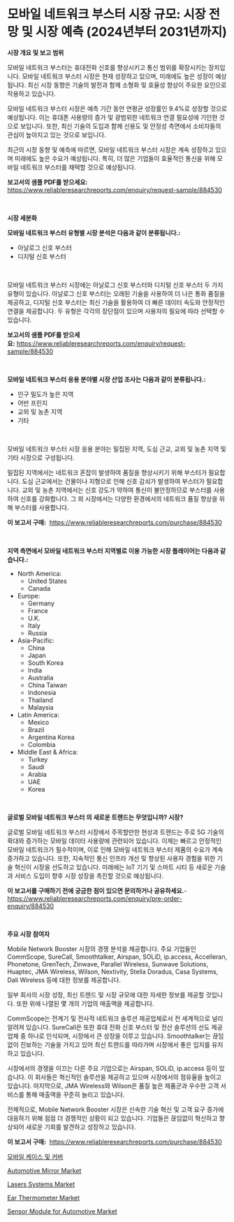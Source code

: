 <p><h1>모바일 네트워크 부스터 시장 규모: 시장 전망 및 시장 예측 (2024년부터 2031년까지)</h1></p><p><strong>시장 개요 및 보고 범위</strong></p>
<p><p>모바일 네트워크 부스터는 휴대전화 신호를 향상시키고 통신 범위를 확장시키는 장치입니다. 모바일 네트워크 부스터 시장은 현재 성장하고 있으며, 미래에도 높은 성장이 예상됩니다. 최신 시장 동향은 기술의 발전과 함께 소형화 및 효율성 향상이 주요한 요인으로 작용하고 있습니다. </p><p>모바일 네트워크 부스터 시장은 예측 기간 동안 연평균 성장률인 9.4%로 성장할 것으로 예상됩니다. 이는 휴대폰 사용량의 증가 및 광범위한 네트워크 연결 필요성에 기인한 것으로 보입니다. 또한, 최신 기술의 도입과 함께 신용도 및 안정성 측면에서 소비자들의 관심이 높아지고 있는 것으로 보입니다.</p><p>최근의 시장 동향 및 예측에 따르면, 모바일 네트워크 부스터 시장은 계속 성장하고 있으며 미래에도 높은 수요가 예상됩니다. 특히, 더 많은 기업들이 효율적인 통신을 위해 모바일 네트워크 부스터를 채택할 것으로 예상됩니다.</p></p>
<p><strong>보고서의 샘플 PDF를 받으세요:</strong> <a href="https://www.reliableresearchreports.com/enquiry/request-sample/884530">https://www.reliableresearchreports.com/enquiry/request-sample/884530</a></p>
<p>&nbsp;</p>
<p><strong>시장 세분화</strong></p>
<p><strong>모바일 네트워크 부스터 유형별 시장 분석은 다음과 같이 분류됩니다.:</strong></p>
<p><ul><li>아날로그 신호 부스터</li><li>디지털 신호 부스터</li></ul></p>
<p>&nbsp;</p>
<p><p>모바일 네트워크 부스터 시장에는 아날로그 신호 부스터와 디지털 신호 부스터 두 가지 유형이 있습니다. 아날로그 신호 부스터는 오래된 기술을 사용하여 더 나은 통화 품질을 제공하고, 디지털 신호 부스터는 최신 기술을 활용하여 더 빠른 데이터 속도와 안정적인 연결을 제공합니다. 두 유형은 각각의 장단점이 있으며 사용자의 필요에 따라 선택할 수 있습니다.</p></p>
<p><strong>보고서의 샘플 PDF를 받으세요:</strong>&nbsp;<a href="https://www.reliableresearchreports.com/enquiry/request-sample/884530">https://www.reliableresearchreports.com/enquiry/request-sample/884530</a></p>
<p>&nbsp;</p>
<p><strong> 모바일 네트워크 부스터 응용 분야별 시장 산업 조사는 다음과 같이 분류됩니다.:</strong></p>
<p><ul><li>인구 밀도가 높은 지역</li><li>어반 프린지</li><li>교외 및 농촌 지역</li><li>기타</li></ul></p>
<p>&nbsp;</p>
<p><p>모바일 네트워크 부스터 시장 응용 분야는 밀집된 지역, 도심 근교, 교외 및 농촌 지역 및 기타 시장으로 구성됩니다. </p><p>밀집된 지역에서는 네트워크 혼잡이 발생하여 품질을 향상시키기 위해 부스터가 필요합니다. 도심 근교에서는 건물이나 지형으로 인해 신호 감쇠가 발생하여 부스터가 필요합니다. 교외 및 농촌 지역에서는 신호 강도가 약하여 통신이 불안정하므로 부스터를 사용하여 신호를 강화합니다. 그 외 시장에서는 다양한 환경에서의 네트워크 품질 향상을 위해 부스터를 사용합니다.</p></p>
<p><strong>이 보고서 구매:</strong>&nbsp; <a href="https://www.reliableresearchreports.com/purchase/884530">https://www.reliableresearchreports.com/purchase/884530</a></p>
<p>&nbsp;</p>
<p><strong>지역 측면에서 모바일 네트워크 부스터 지역별로 이용 가능한 시장 플레이어는 다음과 같습니다.:</strong></p>
<p><ul>
    <li>
        North America:
        <ul>
            <li>United States</li>
            <li>Canada</li>
        </ul>
    </li>
    <li>
        Europe:
        <ul>
            <li>Germany</li>
            <li>France</li>
            <li>U.K.</li>
            <li>Italy</li>
            <li>Russia</li>
        </ul>
    </li>
    <li>
        Asia-Pacific:
        <ul>
            <li>China</li>
            <li>Japan</li>
            <li>South Korea</li>
            <li>India</li>
            <li>Australia</li>
            <li>China Taiwan</li>
            <li>Indonesia</li>
            <li>Thailand</li>
            <li>Malaysia</li>
        </ul>
    </li>
    <li>
        Latin America:
        <ul>
            <li>Mexico</li>
            <li>Brazil</li>
            <li>Argentina Korea</li>
            <li>Colombia</li>
        </ul>
    </li>
    <li>
        Middle East & Africa:
        <ul>
            <li>Turkey</li>
            <li>Saudi</li>
            <li>Arabia</li>
            <li>UAE</li>
            <li>Korea</li>
        </ul>
    </li>
    </ul></p>
<p>&nbsp;</p>
<p><strong>글로벌 모바일 네트워크 부스터 의 새로운 트렌드는 무엇입니까? 시장?</strong></p>
<p><p>글로벌 모바일 네트워크 부스터 시장에서 주목할만한 현상과 트렌드는 주로 5G 기술의 확대와 증가하는 모바일 데이터 사용량에 관련되어 있습니다. 이제는 빠르고 안정적인 모바일 네트워크가 필수적이며, 이로 인해 모바일 네트워크 부스터 제품의 수요가 계속 증가하고 있습니다. 또한, 지속적인 통신 인프라 개선 및 향상된 사용자 경험을 위한 기술 혁신이 시장을 선도하고 있습니다. 미래에는 IoT 기기 및 스마트 시티 등 새로운 기술과 서비스 도입이 향후 시장 성장을 촉진할 것으로 예상됩니다.</p></p>
<p><strong>이 보고서를 구매하기 전에 궁금한 점이 있으면 문의하거나 공유하세요.</strong>- <a href="https://www.reliableresearchreports.com/enquiry/pre-order-enquiry/884530">https://www.reliableresearchreports.com/enquiry/pre-order-enquiry/884530</a></p>
<p>&nbsp;</p>
<p><strong>주요 시장 참여자</strong></p>
<p><p>Mobile Network Booster 시장의 경쟁 분석을 제공합니다. 주요 기업들인 CommScope, SureCall, Smoothtalker, Airspan, SOLiD, ip.access, Accelleran, Phonetone, GrenTech, Zinwave, Parallel Wireless, Sunwave Solutions, Huaptec, JMA Wireless, Wilson, Nextivity, Stella Doradus, Casa Systems, Dali Wireless 등에 대한 정보를 제공합니다.</p><p>일부 회사의 시장 성장, 최신 트렌드 및 시장 규모에 대한 자세한 정보를 제공할 것입니다. 또한 위에 나열된 몇 개의 기업의 매출액을 제공합니다.</p><p>CommScope는 전계기 및 전사적 네트워크 솔루션 제공업체로서 전 세계적으로 널리 알려져 있습니다. SureCall은 또한 휴대 전화 신호 부스터 및 전산 솔루션의 선도 제공업체 중 하나로 인식되며, 시장에서 큰 성장을 이루고 있습니다. Smoothtalker는 끊임없이 진보하는 기술을 가지고 있어 최신 트렌드를 따라가며 시장에서 좋은 입지를 유지하고 있습니다.</p><p>시장에서의 경쟁을 이끄는 다른 주요 기업으로는 Airspan, SOLiD, ip.access 등이 있습니다. 이 회사들은 혁신적인 솔루션을 제공하고 있으며 시장에서의 점유율을 높이고 있습니다. 마지막으로, JMA Wireless와 Wilson은 품질 높은 제품군과 우수한 고객 서비스를 통해 매출액을 꾸준히 늘리고 있습니다.</p><p>전체적으로, Mobile Network Booster 시장은 신속한 기술 혁신 및 고객 요구 증가에 대응하기 위해 점점 더 경쟁적인 상황이 되고 있습니다. 기업들은 끊임없이 혁신하고 향상되어 새로운 기회를 발견하고 성장하고 있습니다.</p></p>
<p><strong>이 보고서 구매:</strong>&nbsp;&nbsp;<a href="https://www.reliableresearchreports.com/purchase/884530">https://www.reliableresearchreports.com/purchase/884530</a></p>
<p><p><a href="https://github.com/vsoq0zknh59/Market-Research-Report-List-1/blob/main/4333873187505.md">모바일 케이스 및 커버</a></p><p><a href="https://github.com/prosalinda88/Market-Research-Report-List-3/blob/main/automotive-mirror-market.md">Automotive Mirror Market</a></p><p><a href="https://view.publitas.com/reportprime-1/lasers-systems-market-size-reflecting-a-forecast-till-2031-market-by-type-by-application-and-by-geography/">Lasers Systems Market</a></p><p><a href="https://issuu.com/reportprime-2/docs/ear-thermometer-market-size-2030.pptx">Ear Thermometer Market</a></p><p><a href="https://view.publitas.com/reportprime-1/sensor-module-for-automotive-market-size-market-share-and-global-market-analysis-report-2023-2030/">Sensor Module for Automotive Market</a></p></p>
